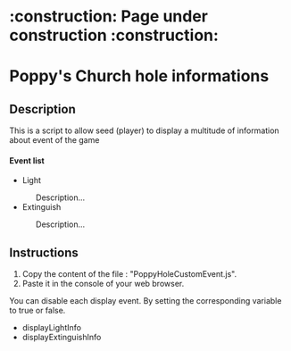 <h1>:construction: Page under construction :construction:</h1>

# Poppy's Church hole informations

<h2>Description</h2>
<p>This is a script to allow seed (player) to display a multitude of information about event of the game</p>

<h4>Event list</h4>
<ul>
  <li>Light</li>
    <ul>Description...</ul>
  <li>Extinguish</li>
    <ul>Description...</ul>
</ul>

<div>
  <h2>Instructions</h2>
  <ol>
    <li>Copy the content of the file : "PoppyHoleCustomEvent.js".</li>
    <li>Paste it in the console of your web browser.</li>
  </ol>
  
  <p>You can disable each display event.
By setting the corresponding variable to true or false.</p>
  <ul>
    <li>displayLightInfo</li>
    <li>displayExtinguishInfo</li>
  </ul>

</div>

